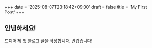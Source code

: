 +++
date = '2025-08-07T23:18:42+09:00'
draft = false
title = 'My First Post'
+++
## 안녕하세요!

드디어 제 첫 블로그 글을 작성합니다. 반갑습니다!